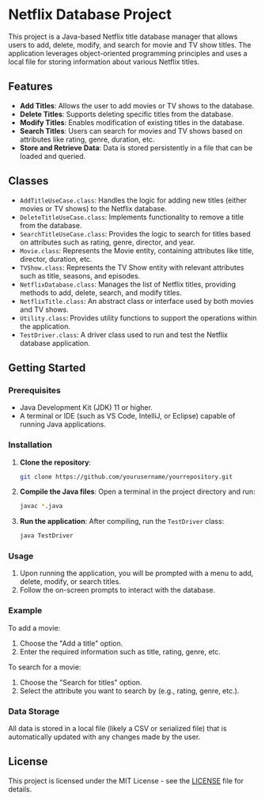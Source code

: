 
# Netflix Database Project

This project is a Java-based Netflix title database manager that allows users to add, delete, modify, and search for movie and TV show titles. The application leverages object-oriented programming principles and uses a local file for storing information about various Netflix titles.

## Features

- **Add Titles**: Allows the user to add movies or TV shows to the database.
- **Delete Titles**: Supports deleting specific titles from the database.
- **Modify Titles**: Enables modification of existing titles in the database.
- **Search Titles**: Users can search for movies and TV shows based on attributes like rating, genre, duration, etc.
- **Store and Retrieve Data**: Data is stored persistently in a file that can be loaded and queried.

## Classes

- `AddTitleUseCase.class`: Handles the logic for adding new titles (either movies or TV shows) to the Netflix database.
- `DeleteTitleUseCase.class`: Implements functionality to remove a title from the database.
- `SearchTitleUseCase.class`: Provides the logic to search for titles based on attributes such as rating, genre, director, and year.
- `Movie.class`: Represents the Movie entity, containing attributes like title, director, duration, etc.
- `TVShow.class`: Represents the TV Show entity with relevant attributes such as title, seasons, and episodes.
- `NetflixDatabase.class`: Manages the list of Netflix titles, providing methods to add, delete, search, and modify titles.
- `NetflixTitle.class`: An abstract class or interface used by both movies and TV shows.
- `Utility.class`: Provides utility functions to support the operations within the application.
- `TestDriver.class`: A driver class used to run and test the Netflix database application.

## Getting Started

### Prerequisites

- Java Development Kit (JDK) 11 or higher.
- A terminal or IDE (such as VS Code, IntelliJ, or Eclipse) capable of running Java applications.

### Installation

1. **Clone the repository**:
   ```bash
   git clone https://github.com/yourusername/yourrepository.git
   ```

2. **Compile the Java files**:
   Open a terminal in the project directory and run:
   ```bash
   javac *.java
   ```

3. **Run the application**:
   After compiling, run the `TestDriver` class:
   ```bash
   java TestDriver
   ```

### Usage

1. Upon running the application, you will be prompted with a menu to add, delete, modify, or search titles.
2. Follow the on-screen prompts to interact with the database.

### Example

To add a movie:
1. Choose the "Add a title" option.
2. Enter the required information such as title, rating, genre, etc.

To search for a movie:
1. Choose the "Search for titles" option.
2. Select the attribute you want to search by (e.g., rating, genre, etc.).

### Data Storage

All data is stored in a local file (likely a CSV or serialized file) that is automatically updated with any changes made by the user.

## License

This project is licensed under the MIT License - see the [LICENSE](LICENSE) file for details.
